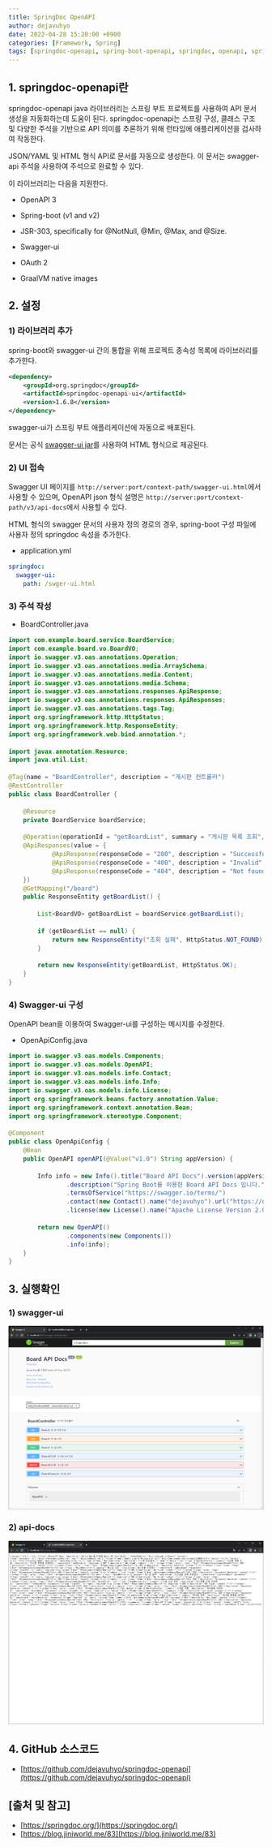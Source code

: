 ```yaml
---
title: SpringDoc OpenAPI
author: dejavuhyo
date: 2022-04-28 15:20:00 +0900
categories: [Framework, Spring]
tags: [springdoc-openapi, spring-boot-openapi, springdoc, openapi, spring-openapi, swagger, spring-swagger, api-docs, swagger-api]
---
```


## 1. springdoc-openapi란
springdoc-openapi java 라이브러리는 스프링 부트 프로젝트를 사용하여 API 문서 생성을 자동화하는데 도움이 된다. springdoc-openapi는 스프링 구성, 클래스 구조 및 다양한 주석을 기반으로 API 의미를 추론하기 위해 런타임에 애플리케이션을 검사하여 작동한다.

JSON/YAML 및 HTML 형식 API로 문서를 자동으로 생성한다. 이 문서는 swagger-api 주석을 사용하여 주석으로 완료할 수 있다.

이 라이브러리는 다음을 지원한다.

* OpenAPI 3

* Spring-boot (v1 and v2)

* JSR-303, specifically for @NotNull, @Min, @Max, and @Size.

* Swagger-ui

* OAuth 2

* GraalVM native images

## 2. 설정

### 1) 라이브러리 추가
spring-boot와 swagger-ui 간의 통합을 위해 프로젝트 종속성 목록에 라이브러리를 추가한다.

```xml
<dependency>
    <groupId>org.springdoc</groupId>
    <artifactId>springdoc-openapi-ui</artifactId>
    <version>1.6.8</version>
</dependency>
```

swagger-ui가 스프링 부트 애플리케이션에 자동으로 배포된다.

문서는 공식 [swagger-ui jar](https://github.com/swagger-api/swagger-ui)를 사용하여 HTML 형식으로 제공된다.

### 2) UI 접속
Swagger UI 페이지를 `http://server:port/context-path/swagger-ui.html`에서 사용할 수 있으며, OpenAPI json 형식 설명은 `http://server:port/context-path/v3/api-docs`에서 사용할 수 있다.

HTML 형식의 swagger 문서의 사용자 정의 경로의 경우, spring-boot 구성 파일에 사용자 정의 springdoc 속성을 추가한다.

* application.yml

```yml
springdoc:
  swagger-ui:
    path: /swger-ui.html
```

### 3) 주석 작성

* BoardController.java

```java
import com.example.board.service.BoardService;
import com.example.board.vo.BoardVO;
import io.swagger.v3.oas.annotations.Operation;
import io.swagger.v3.oas.annotations.media.ArraySchema;
import io.swagger.v3.oas.annotations.media.Content;
import io.swagger.v3.oas.annotations.media.Schema;
import io.swagger.v3.oas.annotations.responses.ApiResponse;
import io.swagger.v3.oas.annotations.responses.ApiResponses;
import io.swagger.v3.oas.annotations.tags.Tag;
import org.springframework.http.HttpStatus;
import org.springframework.http.ResponseEntity;
import org.springframework.web.bind.annotation.*;

import javax.annotation.Resource;
import java.util.List;

@Tag(name = "BoardController", description = "게시판 컨트롤러")
@RestController
public class BoardController {

    @Resource
    private BoardService boardService;

    @Operation(operationId = "getBoardList", summary = "게시판 목록 조회", description = "게시판 목록을 조회한다.", tags = {"BoardController"})
    @ApiResponses(value = {
            @ApiResponse(responseCode = "200", description = "Successful Operation", content = @Content(array = @ArraySchema(schema = @Schema(implementation = BoardVO.class)))),
            @ApiResponse(responseCode = "400", description = "Invalid", content = @Content(array = @ArraySchema(schema = @Schema(implementation = BoardVO.class)))),
            @ApiResponse(responseCode = "404", description = "Not found", content = @Content(array = @ArraySchema(schema = @Schema(implementation = BoardVO.class))))
    })
    @GetMapping("/board")
    public ResponseEntity getBoardList() {

        List<BoardVO> getBoardList = boardService.getBoardList();

        if (getBoardList == null) {
            return new ResponseEntity("조회 실패", HttpStatus.NOT_FOUND);
        }

        return new ResponseEntity(getBoardList, HttpStatus.OK);
    }
}
```

### 4) Swagger-ui 구성
OpenAPI bean을 이용하여 Swagger-ui를 구성하는 메시지를 수정한다.

* OpenApiConfig.java

```java
import io.swagger.v3.oas.models.Components;
import io.swagger.v3.oas.models.OpenAPI;
import io.swagger.v3.oas.models.info.Contact;
import io.swagger.v3.oas.models.info.Info;
import io.swagger.v3.oas.models.info.License;
import org.springframework.beans.factory.annotation.Value;
import org.springframework.context.annotation.Bean;
import org.springframework.stereotype.Component;

@Component
public class OpenApiConfig {
    @Bean
    public OpenAPI openAPI(@Value("v1.0") String appVersion) {

        Info info = new Info().title("Board API Docs").version(appVersion)
                .description("Spring Boot를 이용한 Board API Docs 입니다.")
                .termsOfService("https://swagger.io/terms/")
                .contact(new Contact().name("dejavuhyo").url("https://dejavuhyo.github.io/").email("dejavuhyo@gmail.com"))
                .license(new License().name("Apache License Version 2.0").url("https://www.apache.org/licenses/LICENSE-2.0"));

        return new OpenAPI()
                .components(new Components())
                .info(info);
    }
}
```

## 3. 실행확인

### 1) swagger-ui

![swagger-ui](/assets/img/2022-04-28-springdoc-openapi/swagger-ui.png)

### 2) api-docs

![api-docs](/assets/img/2022-04-28-springdoc-openapi/api-docs.png)

## 4. GitHub 소스코드

* [https://github.com/dejavuhyo/springdoc-openapi](https://github.com/dejavuhyo/springdoc-openapi)

## [출처 및 참고]
* [https://springdoc.org/](https://springdoc.org/)
* [https://blog.jiniworld.me/83](https://blog.jiniworld.me/83)
